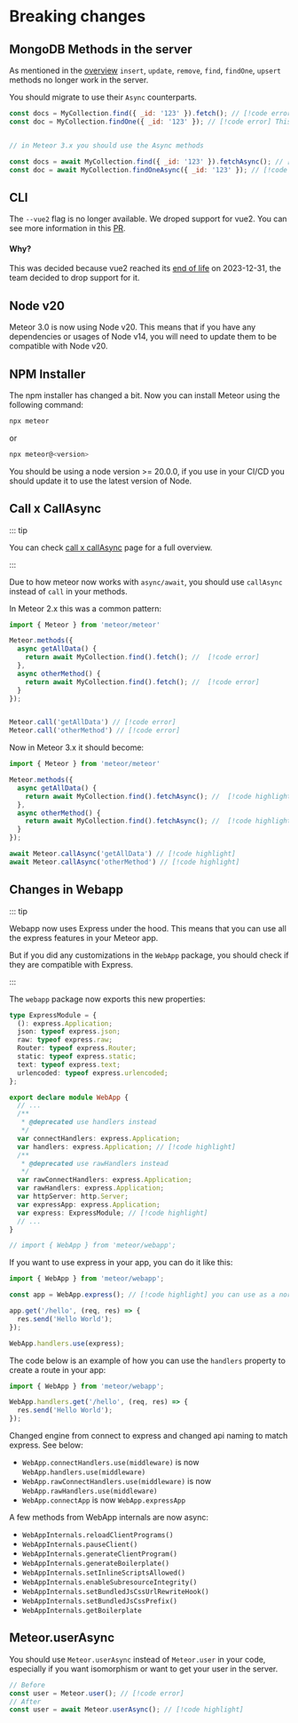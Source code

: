 # Breaking changes

## MongoDB Methods in the server

As mentioned in the [overview](../index.md#mongo-methods-server) `insert`, `update`,
 `remove`, `find`, `findOne`, `upsert` methods no longer work in the server.

You should migrate to use their `Async` counterparts.


```js
const docs = MyCollection.find({ _id: '123' }).fetch(); // [!code error] This will not work in the server
const doc = MyCollection.findOne({ _id: '123' }); // [!code error] This will not work in the server


// in Meteor 3.x you should use the Async methods

const docs = await MyCollection.find({ _id: '123' }).fetchAsync(); // [!code highlight] This will work in the server
const doc = await MyCollection.findOneAsync({ _id: '123' }); // [!code highlight] This will work in the server

```

## CLI

The `--vue2` flag is no longer available. We droped support for vue2.
You can see more information in this [PR](https://github.com/meteor/meteor/pull/13065).

#### Why?

This was decided because vue2 reached its [end of life](https://v2.vuejs.org/lts/#:~:text=Vue%202%20will%20reach%20End%20of%20Life%20(EOL)%20on%20December%2031st%2C%202023.%20After%20that%20date%2C%20Vue%202%20will%20continue%20to%20be%20available%20in%20all%20existing%20distribution%20channels%20(CDNs%20and%20package%20managers)%2C%20but%20will%20no%20longer%20receive%20updates%2C%20including%20security%20and%20browser%20compatibility%20fixes.)
on 2023-12-31, the team decided to drop support for it.


## Node v20

Meteor 3.0 is now using Node v20. This means that if you have any dependencies or usages
of Node v14, you will need to update them to be compatible with Node v20.


## NPM Installer

The npm installer has changed a bit. Now you can install Meteor using the following command:

```bash
npx meteor
```

or

```bash
npx meteor@<version>
```

You should be using a node version >= 20.0.0, if you use in your CI/CD you should update it to use the latest version of Node.


## Call x CallAsync

::: tip

You can check [call x callAsync](./call-x-callAsync.md) page for a full overview.

:::

Due to how meteor now works with `async/await`, you should use `callAsync` instead of `call` in your methods.

In Meteor 2.x this was a common pattern:

```js
import { Meteor } from 'meteor/meteor'

Meteor.methods({
  async getAllData() {
    return await MyCollection.find().fetch(); //  [!code error]
  },
  async otherMethod() {
    return await MyCollection.find().fetch(); //  [!code error]
  }
});


Meteor.call('getAllData') // [!code error]
Meteor.call('otherMethod') // [!code error]


```

Now in Meteor 3.x it should become:

```js
import { Meteor } from 'meteor/meteor'

Meteor.methods({
  async getAllData() {
    return await MyCollection.find().fetchAsync(); //  [!code highlight]
  },
  async otherMethod() {
    return await MyCollection.find().fetchAsync(); //  [!code highlight]
  }
});

await Meteor.callAsync('getAllData') // [!code highlight]
await Meteor.callAsync('otherMethod') // [!code highlight]

```

## Changes in Webapp

::: tip

Webapp now uses Express under the hood. This means that you can use all the express features in your Meteor app.

But if you did any customizations in the `WebApp` package, you should check if they are compatible with Express.

:::


The `webapp` package now exports this new properties:

```ts
type ExpressModule = {
  (): express.Application;
  json: typeof express.json;
  raw: typeof express.raw;
  Router: typeof express.Router;
  static: typeof express.static;
  text: typeof express.text;
  urlencoded: typeof express.urlencoded;
};

export declare module WebApp {
  // ...
  /**
   * @deprecated use handlers instead
   */
  var connectHandlers: express.Application;
  var handlers: express.Application; // [!code highlight]
  /**
   * @deprecated use rawHandlers instead
   */
  var rawConnectHandlers: express.Application;
  var rawHandlers: express.Application;
  var httpServer: http.Server;
  var expressApp: express.Application;
  var express: ExpressModule; // [!code highlight]
  // ...
}

// import { WebApp } from 'meteor/webapp';
```

If you want to use express in your app, you can do it like this:

```js
import { WebApp } from 'meteor/webapp';

const app = WebApp.express(); // [!code highlight] you can use as a normal express app

app.get('/hello', (req, res) => {
  res.send('Hello World');
});

WebApp.handlers.use(express);

```

The code below is an example of how you can use the `handlers` property to create a route in your app:

```js
import { WebApp } from 'meteor/webapp';

WebApp.handlers.get('/hello', (req, res) => {
  res.send('Hello World');
});

```
Changed engine from connect to express and changed api naming to match express. See below:
  - `WebApp.connectHandlers.use(middleware)` is now `WebApp.handlers.use(middleware)`
  - `WebApp.rawConnectHandlers.use(middleware)` is now `WebApp.rawHandlers.use(middleware)`
  - `WebApp.connectApp` is now `WebApp.expressApp`


A few methods from WebApp internals are now async:

  - `WebAppInternals.reloadClientPrograms()`
  - `WebAppInternals.pauseClient()`
  - `WebAppInternals.generateClientProgram()`
  - `WebAppInternals.generateBoilerplate()`
  - `WebAppInternals.setInlineScriptsAllowed()`
  - `WebAppInternals.enableSubresourceIntegrity()`
  - `WebAppInternals.setBundledJsCssUrlRewriteHook()`
  - `WebAppInternals.setBundledJsCssPrefix()`
  - `WebAppInternals.getBoilerplate`

## Meteor.userAsync

You should use `Meteor.userAsync` instead of `Meteor.user` in your code, especially if you
want isomorphism or want to get your user in the server.

```js
// Before
const user = Meteor.user(); // [!code error]
// After
const user = await Meteor.userAsync(); // [!code highlight]

```

